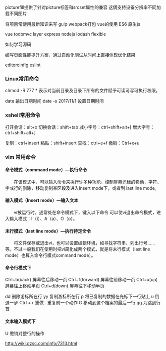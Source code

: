 picturefill提供了针对picture标签和srcset属性的兼容 这俩支持设备分辨率不同加载不同图片



将项目常使用最新知识来写 
gulp webpack打包 vue的使用 ES6  原生js 

vue todomvc
layer
express nodejs
lodash
flexible

如何学习源码

编写页面性能提升方案，通过自动化测试从时间上直接体现优化结果

editorcinfig
eslint


### Linux常用命令
chmod -R 777 *  表示对当前目录及目录下所有的文件赋予可读可写可执行权限。

date 输出日期时间
date -s 2017/11/1  设置日期时间


### xshell常用命令
打开会话：alt+o
切换会话：shift+tab
减小字号：ctrl+shift+alt+[
增大字号：ctrl+shift+alt+]

复制：ctrl+insert
粘贴：shift+insert
查找：ctrl+e+f
撤销：Ctrl+x+u



### vim 常用命令
#### 命令模式（command mode）—执行命令
　　在该模式中，可以输入命令来执行许多种功能。控制屏幕光标的移动，字符、字或行的删除，移动复制某区段及进入Insert mode下，或者到 last line mode。
#### 输入模式（Insert mode）—输入文本
　　vi被运行时，通常处在命令模式下，键入以下命令 可以使vi退出命令模式，进入输入模式：I（i）、A（a）、O（o）。
#### 末行模式（last line mode）—执行待定命令
　　将文件保存或退出vi，也可以设置编辑环境，如寻找字符串、列出行号……等。不过一般我们在使用时把vi简化成两个模式，就是将末行模式（last line mode）也算入命令行模式command mode）。

#### 命令行模式下
Ctrl+b(back)    屏幕往后移动一页
Ctrl+f(forward) 屏幕往前移动一页
Ctrl+u(up)      屏幕往上移动半页
Ctrl+d(down)    屏幕往下移动半页


dd  删除游标所在行
yy  复制游标所在行
p   将已复制的数据在光标下一行贴上
u   倒退一步
Ctrl + r 重做
.   重复前一个动作
G   移动到这个档案的最后一行
gg  为跳到行首


#### 文本输入模式下



U 撤销对整行的操作

http://wiki.dzsc.com/info/7313.html